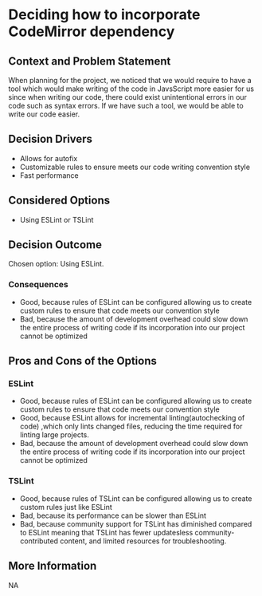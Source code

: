 # Deciding how to incorporate CodeMirror dependency

## Context and Problem Statement

When planning for the project, we noticed that we would require to have a tool which would make writing of the code in JavsScript more easier for us
since when writing our code, there could exist unintentional errors in our code such as syntax errors. If we have such a tool, we would be able to write our
code easier.

## Decision Drivers

* Allows for autofix
* Customizable rules to ensure meets our code writing convention style
* Fast performance


## Considered Options

* Using ESLint or TSLint 

## Decision Outcome

Chosen option: Using ESLint. 

### Consequences

* Good, because rules of ESLint can be configured allowing us to create custom rules to ensure that code meets our convention style
* Bad, because the amount of development overhead could slow down the entire process of writing code if its incorporation into our project cannot be optimized 

## Pros and Cons of the Options

### ESLint
* Good, because rules of ESLint can be configured allowing us to create custom rules to ensure that code meets our convention style
* Good, because ESLint allows for incremental linting(autochecking of code) ,which only lints changed files, reducing the time required for linting large projects.
* Bad, because the amount of development overhead could slow down the entire process of writing code if its incorporation into our project cannot be optimized
  
### TSLint

* Good, because rules of TSLint can be configured allowing us to create custom rules just like ESLint 
* Bad,  because its performance can be slower than ESLint
* Bad, because community support for TSLint has diminished compared to ESLint meaning that TSLint has fewer updatesless community-contributed content, and limited resources for troubleshooting.


## More Information

NA
